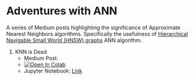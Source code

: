 # Adventures with ANN

A series of Medium posts highlighting the significance of Approximate Nearest Neighbors algorithms. Specifically the usefulness of [Hierarchical Navigable Small World (HNSW) graphs](https://arxiv.org/abs/1603.09320) ANN algorithm.

1. KNN is Dead
    - Medium Post:
    - [![Open In Colab](https://colab.research.google.com/assets/colab-badge.svg)](https://colab.research.google.com/github/stephenleo/adventures-with-ann/blob/main/knn_is_dead.ipynb)
    - Jupyter Notebook: [Link](knn_is_dead.ipynb)
